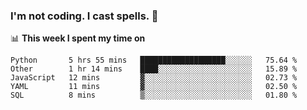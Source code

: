 ### I'm not coding. I cast spells. 🎩

📊 **This week I spent my time on**
<!--START_SECTION:waka-->
```text
Python       5 hrs 55 mins   ███████████████████░░░░░░   75.64 % 
Other        1 hr 14 mins    ████░░░░░░░░░░░░░░░░░░░░░   15.89 % 
JavaScript   12 mins         ▓░░░░░░░░░░░░░░░░░░░░░░░░   02.73 % 
YAML         11 mins         ▓░░░░░░░░░░░░░░░░░░░░░░░░   02.50 % 
SQL          8 mins          ▒░░░░░░░░░░░░░░░░░░░░░░░░   01.80 % 
```
<!--END_SECTION:waka-->
